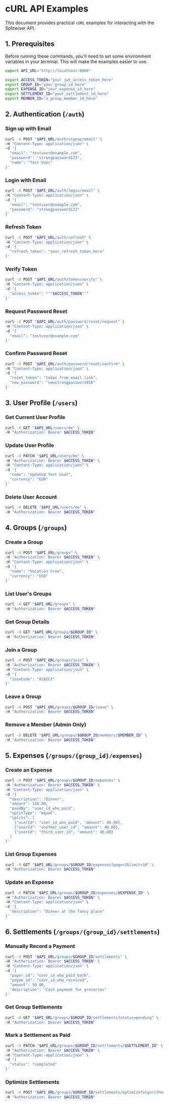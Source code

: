 # cURL API Examples

This document provides practical `cURL` examples for interacting with the Splitwiser API.

## 1. Prerequisites

Before running these commands, you'll need to set some environment variables in your terminal. This will make the examples easier to use.

```bash
export API_URL="http://localhost:8000"

export ACCESS_TOKEN="your_jwt_access_token_here"
export GROUP_ID="your_group_id_here"
export EXPENSE_ID="your_expense_id_here"
export SETTLEMENT_ID="your_settlement_id_here"
export MEMBER_ID="a_group_member_id_here"
```

## 2. Authentication (`/auth`)

### **Sign up with Email**
```bash
curl -X POST "$API_URL/auth/signup/email" \
-H "Content-Type: application/json" \
-d '{
  "email": "testuser@example.com",
  "password": "strongpassword123",
  "name": "Test User"
}'
```

### **Login with Email**
```bash
curl -X POST "$API_URL/auth/login/email" \
-H "Content-Type: application/json" \
-d '{
  "email": "testuser@example.com",
  "password": "strongpassword123"
}'
```

### **Refresh Token**
```bash
curl -X POST "$API_URL/auth/refresh" \
-H "Content-Type: application/json" \
-d '{
  "refresh_token": "your_refresh_token_here"
}'
```

### **Verify Token**
```bash
curl -X POST "$API_URL/auth/token/verify" \
-H "Content-Type: application/json" \
-d '{
  "access_token": "'"$ACCESS_TOKEN"'"
}'
```

### **Request Password Reset**
```bash
curl -X POST "$API_URL/auth/password/reset/request" \
-H "Content-Type: application/json" \
-d '{
  "email": "testuser@example.com"
}'
```

### **Confirm Password Reset**
```bash
curl -X POST "$API_URL/auth/password/reset/confirm" \
-H "Content-Type: application/json" \
-d '{
  "reset_token": "token_from_email_link",
  "new_password": "newstrongpassword456"
}'
```

## 3. User Profile (`/users`)

### **Get Current User Profile**
```bash
curl -X GET "$API_URL/users/me" \
-H "Authorization: Bearer $ACCESS_TOKEN"
```

### **Update User Profile**
```bash
curl -X PATCH "$API_URL/users/me" \
-H "Authorization: Bearer $ACCESS_TOKEN" \
-H "Content-Type: application/json" \
-d '{
  "name": "Updated Test User",
  "currency": "EUR"
}'
```

### **Delete User Account**
```bash
curl -X DELETE "$API_URL/users/me" \
-H "Authorization: Bearer $ACCESS_TOKEN"
```

## 4. Groups (`/groups`)

### **Create a Group**
```bash
curl -X POST "$API_URL/groups" \
-H "Authorization: Bearer $ACCESS_TOKEN" \
-H "Content-Type: application/json" \
-d '{
  "name": "Vacation Crew",
  "currency": "USD"
}'
```

### **List User's Groups**
```bash
curl -X GET "$API_URL/groups" \
-H "Authorization: Bearer $ACCESS_TOKEN"
```

### **Get Group Details**
```bash
curl -X GET "$API_URL/groups/$GROUP_ID" \
-H "Authorization: Bearer $ACCESS_TOKEN"
```

### **Join a Group**
```bash
curl -X POST "$API_URL/groups/join" \
-H "Authorization: Bearer $ACCESS_TOKEN" \
-H "Content-Type: application/json" \
-d '{
  "joinCode": "A1B2C3"
}'
```

### **Leave a Group**
```bash
curl -X POST "$API_URL/groups/$GROUP_ID/leave" \
-H "Authorization: Bearer $ACCESS_TOKEN"
```

### **Remove a Member (Admin Only)**
```bash
curl -X DELETE "$API_URL/groups/$GROUP_ID/members/$MEMBER_ID" \
-H "Authorization: Bearer $ACCESS_TOKEN"
```

## 5. Expenses (`/groups/{group_id}/expenses`)

### **Create an Expense**
```bash
curl -X POST "$API_URL/groups/$GROUP_ID/expenses" \
-H "Authorization: Bearer $ACCESS_TOKEN" \
-H "Content-Type: application/json" \
-d '{
  "description": "Dinner",
  "amount": 120.00,
  "paidBy": "user_id_who_paid",
  "splitType": "equal",
  "splits": [
    {"userId": "user_id_who_paid", "amount": 40.00},
    {"userId": "another_user_id", "amount": 40.00},
    {"userId": "third_user_id", "amount": 40.00}
  ]
}'
```

### **List Group Expenses**
```bash
curl -X GET "$API_URL/groups/$GROUP_ID/expenses?page=1&limit=10" \
-H "Authorization: Bearer $ACCESS_TOKEN"
```

### **Update an Expense**
```bash
curl -X PATCH "$API_URL/groups/$GROUP_ID/expenses/$EXPENSE_ID" \
-H "Authorization: Bearer $ACCESS_TOKEN" \
-H "Content-Type: application/json" \
-d '{
  "description": "Dinner at the fancy place"
}'
```

## 6. Settlements (`/groups/{group_id}/settlements`)

### **Manually Record a Payment**
```bash
curl -X POST "$API_URL/groups/$GROUP_ID/settlements" \
-H "Authorization: Bearer $ACCESS_TOKEN" \
-H "Content-Type: application/json" \
-d '{
  "payer_id": "user_id_who_paid_back",
  "payee_id": "user_id_who_received",
  "amount": 50.00,
  "description": "Cash payment for groceries"
}'
```

### **Get Group Settlements**
```bash
curl -X GET "$API_URL/groups/$GROUP_ID/settlements?status=pending" \
-H "Authorization: Bearer $ACCESS_TOKEN"
```

### **Mark a Settlement as Paid**
```bash
curl -X PATCH "$API_URL/groups/$GROUP_ID/settlements/$SETTLEMENT_ID" \
-H "Authorization: Bearer $ACCESS_TOKEN" \
-H "Content-Type: application/json" \
-d '{
  "status": "completed"
}'
```

### **Optimize Settlements**
```bash
curl -X POST "$API_URL/groups/$GROUP_ID/settlements/optimize?algorithm=advanced" \
-H "Authorization: Bearer $ACCESS_TOKEN"
`